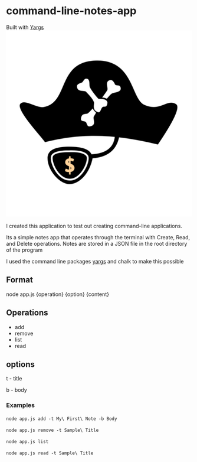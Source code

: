 # command-line-notes-app

Built with [Yargs](https://www.npmjs.com/package/yargs)
![Yargs Logo](yargs-logo.png)

I created this application to test out creating command-line applications.

Its a simple notes app that operates through the terminal with Create, Read, and Delete operations.
Notes are stored in a JSON file in the root directory of the program

I used the command line packages [yargs](https://www.npmjs.com/package/yargs) and chalk to make this possible

## Format

node app.js {operation} {option} {content}

## Operations

- add
- remove
- list
- read

## options

t - title

b - body

### Examples

`node app.js add -t My\ First\ Note -b Body`

`node app.js remove -t Sample\ Title`

`node app.js list`

`node app.js read -t Sample\ Title`
